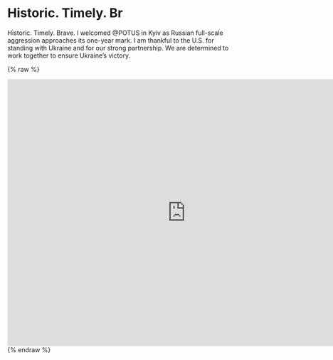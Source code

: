 # Historic. Timely. Br 
 Historic. Timely. Brave. I welcomed @POTUS in Kyiv as Russian full-scale aggression approaches its one-year mark. I am thankful to the U.S. for standing with Ukraine and for our strong partnership. We are determined to work together to ensure Ukraine’s victory. 
 
 {% raw %} 
 <iframe src=https://pbs.twimg.com/media/FpdNI0NaUAATkar?format=jpg scrolling="no" border="0" frameborder="no" framespacing="0" allowfullscreen="true" height=600 width=800></iframe> 
 {% endraw %}
